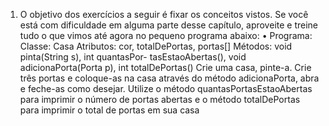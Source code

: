 1) O objetivo dos exercícios a seguir é fixar os conceitos vistos. Se você está com dificuldade em alguma
   parte desse capítulo, aproveite e treine tudo o que vimos até agora no pequeno programa abaixo:
   • Programa:
   Classe: Casa Atributos: cor, totalDePortas, portas[] Métodos: void pinta(String s), int quantasPor-
   tasEstaoAbertas(), void adicionaPorta(Porta p), int totalDePortas()
   Crie uma casa, pinte-a. Crie três portas e coloque-as na casa através do método adicionaPorta, abra e
   feche-as como desejar. Utilize o método quantasPortasEstaoAbertas para imprimir o número de portas
   abertas e o método totalDePortas para imprimir o total de portas em sua casa